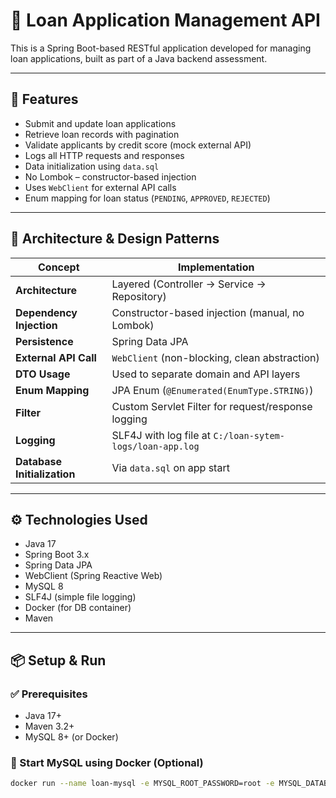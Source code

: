 # 🏦 Loan Application Management API

This is a Spring Boot-based RESTful application developed for managing loan applications, built as part of a Java backend assessment.

---

## 🚀 Features

- Submit and update loan applications
- Retrieve loan records with pagination
- Validate applicants by credit score (mock external API)
- Logs all HTTP requests and responses
- Data initialization using `data.sql`
- No Lombok – constructor-based injection
- Uses `WebClient` for external API calls
- Enum mapping for loan status (`PENDING`, `APPROVED`, `REJECTED`)

---

## 🧱 Architecture & Design Patterns

| Concept                     | Implementation |
|----------------------------|----------------|
| **Architecture**           | Layered (Controller → Service → Repository) |
| **Dependency Injection**   | Constructor-based injection (manual, no Lombok) |
| **Persistence**            | Spring Data JPA |
| **External API Call**      | `WebClient` (non-blocking, clean abstraction) |
| **DTO Usage**              | Used to separate domain and API layers |
| **Enum Mapping**           | JPA Enum (`@Enumerated(EnumType.STRING)`) |
| **Filter**                 | Custom Servlet Filter for request/response logging |
| **Logging**                | SLF4J with log file at `C:/loan-sytem-logs/loan-app.log` |
| **Database Initialization**| Via `data.sql` on app start |

---

## ⚙️ Technologies Used

- Java 17
- Spring Boot 3.x
- Spring Data JPA
- WebClient (Spring Reactive Web)
- MySQL 8
- SLF4J (simple file logging)
- Docker (for DB container)
- Maven

---

## 📦 Setup & Run

### ✅ Prerequisites
- Java 17+
- Maven 3.2+
- MySQL 8+ (or Docker)

### 🐳 Start MySQL using Docker (Optional)
```bash
docker run --name loan-mysql -e MYSQL_ROOT_PASSWORD=root -e MYSQL_DATABASE=testdb -p 3306:3306 -d mysql:8
